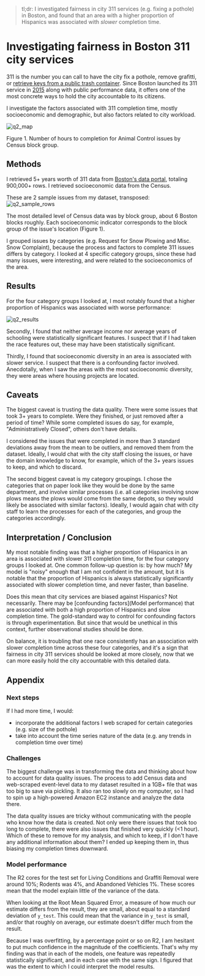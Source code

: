 > tl;dr: I investigated fairness in city 311 services (e.g. fixing a pothole) in Boston, and found that an area with a higher proportion of Hispanics was associated with _slower_ completion time.

# Investigating fairness in Boston 311 city services

311 is the number you can call to have the city fix a pothole, remove grafitti, or [retrieve keys from a public trash container](https://www.bostonglobe.com/opinion/letters/2015/12/30/boston-service-really-works/9qzMXKQifIHK85cwUxgnxL/story.html). Since Boston launched its 311 service in [2015](https://www.bostonglobe.com/metro/2015/08/11/boston-launches-non-emergency-hotline/fKZXUvQ33PLFhyZ5nF5e7H/story.html) along with public performance data, it offers one of the most concrete ways to hold the city accountable to its citizens.

I investigate the factors associated with 311 completion time, mostly socioeconomic and demographic, but also factors related to city workload.

![q2_map](http://i.imgur.com/YSucwbD.png)

Figure 1. Number of hours to completion for Animal Control issues by Census block group.

## Methods

I retrieved 5+ years worth of 311 data from [Boston's data portal](https://data.cityofboston.gov/City-Services/311-Service-Requests/awu8-dc52), totaling 900,000+ rows. I retrieved socioeconomic data from the Census.

These are 2 sample issues from my dataset, transposed:
![q2_sample_rows](http://i.imgur.com/Hl40EL8.png)

The most detailed level of Census data was by block group, about 6 Boston blocks roughly. Each socioeconomic indicator corresponds to the block group of the issue's location (Figure 1).

I grouped issues by categories (e.g. Request for Snow Plowing and Misc. Snow Complaint), because the process and factors to complete 311 issues differs by category. I looked at 4 specific category groups, since these had many issues, were interesting, and were related to the socioeconomics of the area.

## Results
For the four category groups I looked at, I most notably found that a higher proportion of Hispanics was associated with worse performance:

![q2_results](http://i.imgur.com/tiLVFJJ.png)

Secondly, I found that neither average income nor average years of schooling were statistically significant features. I suspect that if I had taken the race features out, these may have been statistically significant.

Thirdly, I found that socioeconomic diversity in an area is associated with slower service. I suspect that there is a confounding factor involved. Anecdotally, when I saw the areas with the most socioeconomic diversity, they were areas where housing projects are located.

## Caveats

The biggest caveat is trusting the data quality. There were some issues that took 3+ years to complete. Were they finished, or just removed after a period of time? While some completed issues do say, for example, "Administratively Closed", others don't have details. 

I considered the issues that were completed in more than 3 standard deviations away from the mean to be outliers, and removed them from the dataset. Ideally, I would chat with the city staff closing the issues, or have the domain knowledge to know, for example, which of the 3+ years issues to keep, and which to discard.

The second biggest caveat is my category groupings. I chose the categories that on paper look like they would be done by the same department, and involve similar processes (i.e. all categories involving snow plows means the plows would come from the same depots, so they would likely be associated with similar factors). Ideally, I would again chat with city staff to learn the processes for each of the categories, and group the categories accordingly.

## Interpretation / Conclusion

My most notable finding was that a higher proportion of Hispanics in an area is associated with slower 311 completion time, for the four category groups I looked at. One common follow-up question is: by how much? My model is "noisy" enough that I am not confident in the amount, but it is notable that the proportion of Hispanics is always statistically significantly associated with slower completion time, and never faster, than baseline.

Does this mean that city services are biased against Hispanics? Not necessarily. There may be [confounding factors](Model performance) that are associated with both a high proportion of Hispanics and slow completion time. The gold-standard way to control for confounding factors is through experimentation. But since that would be unethical in this context, further observational studies should be done.

On balance, it is troubling that one race consistently has an association with slower completion time across these four categories, and it's a sign that fairness in city 311 services should be looked at more closely, now that we can more easily hold the city accountable with this detailed data.

## Appendix

### Next steps

If I had more time, I would:

- incorporate the additional factors I web scraped for certain categories (e.g. size of the pothole)
- take into account the time series nature of the data (e.g. any trends in completion time over time)

### Challenges

The biggest challenge was in transforming the data and thinking about how to account for data quality issues. The process to add Census data and web-scraped event-level data to my dataset resulted in a 1GB+ file that was too big to save via pickling. It also ran too slowly on my computer, so I had to spin up a high-powered Amazon EC2 instance and analyze the data there.

The data quality issues are tricky without communicating with the people who know how the data is created. Not only were there issues that took too long to complete, there were also issues that finished very quickly (<1 hour). Which of these to remove for my analysis, and which to keep, if I don't have any additional information about them? I ended up keeping them in, thus biasing my completion times downward.

### Model performance

The R2 cores for the test set for Living Conditions and Graffiti Removal were around 10%; Rodents was 4%, and Abandoned Vehicles 1%. These scores mean that the model explain little of the variance of the data.

When looking at the Root Mean Squared Error, a measure of how much our estimate differs from the result,  they are small, about equal to a standard deviation of `y_test`. This could mean that the variance in `y_test` is small, and/or that roughly on average, our estimate doesn't differ much from the result.

Because I was overfitting, by a percentage point or so on R2, I am hesitant to put much confidence in the magnitude of the coefficients. That's why my finding was that in each of the models, one feature was repeatedly statistically significant, and in each case with the same sign. I figured that was the extent to which I could interpret the model results.